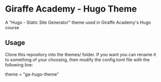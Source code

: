 # Giraffe Academy - Hugo Theme
A "Hugo - Static Site Generator" theme used in Giraffe Academy's Hugo course

## Usage
Clone this repository into the themes/ folder. If you want you can rename it to something of your choosing, then modify the config.toml file with the following line:

theme = "ga-hugo-theme" 
